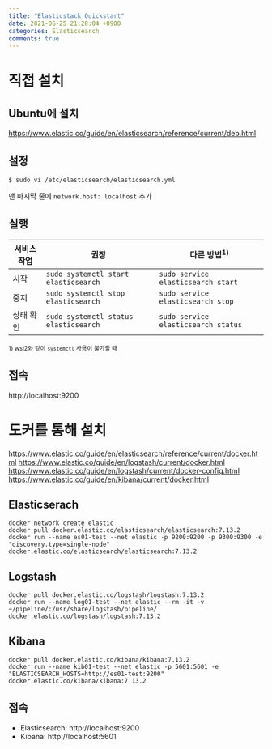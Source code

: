 ```yaml
---
title: "Elasticstack Quickstart"
date: 2021-06-25 21:28:04 +0900
categories: Elasticsearch
comments: true
---
```


# 직접 설치
## Ubuntu에 설치

https://www.elastic.co/guide/en/elasticsearch/reference/current/deb.html

## 설정
```console
$ sudo vi /etc/elasticsearch/elasticsearch.yml
```
맨 마지막 줄에 `network.host: localhost` 추가

## 실행

서비스 작업 | 권장 | 다른 방법<sup>1)</sup>
-- | -- | --
시작 | `sudo systemctl start elasticsearch` | `sudo service elasticsearch start`
중지 | `sudo systemctl stop elasticsearch` | `sudo service elasticsearch stop`
상태 확인 | `sudo systemctl status elasticsearch` | `sudo service elasticsearch status`

<sup>1) wsl2와 같이 `systemctl` 사용이 불가할 때</sup>

## 접속

http://localhost:9200

# 도커를 통해 설치
https://www.elastic.co/guide/en/elasticsearch/reference/current/docker.html
https://www.elastic.co/guide/en/logstash/current/docker.html
https://www.elastic.co/guide/en/logstash/current/docker-config.html
https://www.elastic.co/guide/en/kibana/current/docker.html

## Elasticserach

```console
docker network create elastic
docker pull docker.elastic.co/elasticsearch/elasticsearch:7.13.2
docker run --name es01-test --net elastic -p 9200:9200 -p 9300:9300 -e "discovery.type=single-node" docker.elastic.co/elasticsearch/elasticsearch:7.13.2
```

## Logstash
```console
docker pull docker.elastic.co/logstash/logstash:7.13.2
docker run --name log01-test --net elastic --rm -it -v ~/pipeline/:/usr/share/logstash/pipeline/ docker.elastic.co/logstash/logstash:7.13.2
```

## Kibana
```console
docker pull docker.elastic.co/kibana/kibana:7.13.2
docker run --name kib01-test --net elastic -p 5601:5601 -e "ELASTICSEARCH_HOSTS=http://es01-test:9200" docker.elastic.co/kibana/kibana:7.13.2
```

## 접속

* Elasticsearch: http://localhost:9200
* Kibana: http://localhost:5601
